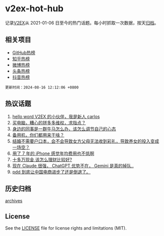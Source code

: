 # v2ex-hot-hub

 记录[V2EX](https://www.v2ex.com/)从 2021-01-06 日至今的热门话题。每小时抓取一次数据，按天[归档](archives)。
 
 ## 相关项目

- [GitHub热榜](https://github.com/lonnyzhang423/github-hot-hub)
- [知乎热榜](https://github.com/lonnyzhang423/zhihu-hot-hub)
- [微博热榜](https://github.com/lonnyzhang423/weibo-hot-hub)
- [头条热榜](https://github.com/lonnyzhang423/toutiao-hot-hub)
- [抖音热榜](https://github.com/lonnyzhang423/douyin-hot-hub)


 `更新时间：2024-08-16 12:12:06 +0800`

## 热议话题

1. [hello word V2EX 的小伙伴，我是新人 carlos](https://www.v2ex.com/t/1065313)
1. [买电脑，糟心的拼多多维权，求指点？](https://www.v2ex.com/t/1065254)
1. [身边的同事是一群牛马怎么办，该怎么调节自己的心态](https://www.v2ex.com/t/1065426)
1. [备用机，你们都用来干啥？](https://www.v2ex.com/t/1065383)
1. [结婚不需要户口本，会不会导致女方父母无法收到彩礼，导致养女的投入变成一场空？](https://www.v2ex.com/t/1065275)
1. [用了 7 年的 iPhone 感觉年均费用也不低啊](https://www.v2ex.com/t/1065210)
1. [十多万现金,该怎么理财比较好?](https://www.v2ex.com/t/1065203)
1. [现在 Claude 很强， ChatGPT 优势不在， Gemini 是真的掉队..](https://www.v2ex.com/t/1065202)
1. [pdd 到底让中国电商进步了还是倒退了。](https://www.v2ex.com/t/1065302)

## 历史归档

[archives](archives)

## License

See the [LICENSE](LICENSE) file for license rights and limitations (MIT).
